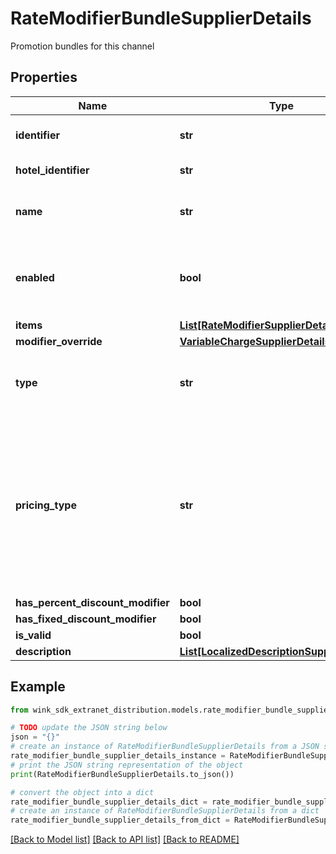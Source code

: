# RateModifierBundleSupplierDetails

Promotion bundles for this channel

## Properties

Name | Type | Description | Notes
------------ | ------------- | ------------- | -------------
**identifier** | **str** | Unique record identifier | 
**hotel_identifier** | **str** | Hotel identifier. | 
**name** | **str** | Internal name of promotion ancillary. | 
**enabled** | **bool** | Whether this promotion ancillary is enabled or not. | [default to True]
**items** | [**List[RateModifierSupplierDetails]**](RateModifierSupplierDetails.md) |  | 
**modifier_override** | [**VariableChargeSupplierDetails**](VariableChargeSupplierDetails.md) |  | [optional] 
**type** | **str** | Required if manual override modifier is not null | [optional] 
**pricing_type** | **str** | Determines whether this discount should be applied per night, per stay or per person - per night; Required if amount override is not null | [optional] 
**has_percent_discount_modifier** | **bool** |  | [optional] 
**has_fixed_discount_modifier** | **bool** |  | [optional] 
**is_valid** | **bool** |  | [optional] 
**description** | [**List[LocalizedDescriptionSupplierDetails]**](LocalizedDescriptionSupplierDetails.md) |  | [optional] 

## Example

```python
from wink_sdk_extranet_distribution.models.rate_modifier_bundle_supplier_details import RateModifierBundleSupplierDetails

# TODO update the JSON string below
json = "{}"
# create an instance of RateModifierBundleSupplierDetails from a JSON string
rate_modifier_bundle_supplier_details_instance = RateModifierBundleSupplierDetails.from_json(json)
# print the JSON string representation of the object
print(RateModifierBundleSupplierDetails.to_json())

# convert the object into a dict
rate_modifier_bundle_supplier_details_dict = rate_modifier_bundle_supplier_details_instance.to_dict()
# create an instance of RateModifierBundleSupplierDetails from a dict
rate_modifier_bundle_supplier_details_from_dict = RateModifierBundleSupplierDetails.from_dict(rate_modifier_bundle_supplier_details_dict)
```
[[Back to Model list]](../README.md#documentation-for-models) [[Back to API list]](../README.md#documentation-for-api-endpoints) [[Back to README]](../README.md)


